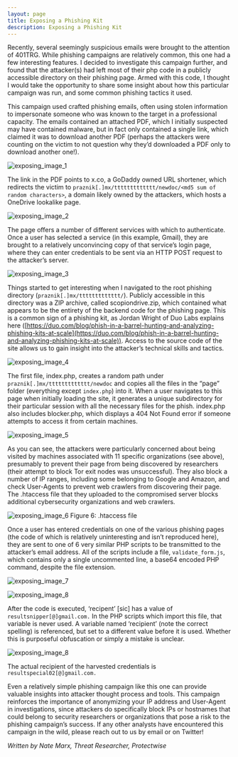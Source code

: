 ```yaml
---
layout: page
title: Exposing a Phishing Kit
description: Exposing a Phishing Kit
---
```


Recently, several seemingly suspicious emails were brought to the attention of 401TRG. While phishing campaigns are relatively common, this one had a few interesting features. I decided to investigate this campaign further, and found that the attacker(s) had left most of their php code in a publicly accessible directory on their phishing page. Armed with this code, I thought I would take the opportunity to share some insight about how this particular campaign was run, and some common phishing tactics it used. 

This campaign used crafted phishing emails, often using stolen information to impersonate someone who was known to the target in a professional capacity. The emails contained an attached PDF, which I initially suspected may have contained malware, but in fact only contained a single link, which claimed it was to download another PDF (perhaps the attackers were counting on the victim to not question why they’d downloaded a PDF only to download another one!). 

![exposing_image_1](images/exposing_image_1.png)
  
The link in the PDF points to x.co, a GoDaddy owned URL shortener, which redirects the victim to `praznik[.]mx/ttttttttttttt/newdoc/<md5 sum of random characters>`, a domain likely owned by the attackers, which hosts a OneDrive lookalike page. 

![exposing_image_2](images/exposing_image_2.png)

The page offers a number of different services with which to authenticate. Once a user has selected a service (in this example, Gmail), they are brought to a relatively unconvincing copy of that service’s login page, where they can enter credentials to be sent via an HTTP POST request to the attacker’s server. 

![exposing_image_3](images/exposing_image_3.png)

Things started to get interesting when I navigated to the root phishing directory (`praznik[.]mx/ttttttttttttt/`). Publicly accessible in this directory was a ZIP archive, called scopiondrive.zip, which contained what appears to be the entirety of the backend code for the phishing page. This is a common sign of a phishing kit, as Jordan Wright of Duo Labs explains here ([https://duo.com/blog/phish-in-a-barrel-hunting-and-analyzing-phishing-kits-at-scale](https://duo.com/blog/phish-in-a-barrel-hunting-and-analyzing-phishing-kits-at-scale)). Access to the source code of the site allows us to gain insight into the attacker’s technical skills and tactics. 

![exposing_image_4](images/exposing_image_4.png)

The first file, index.php, creates a random path under `praznik[.]mx/ttttttttttttt/newdoc` and copies all the files in the “page” folder (everything except `index.php`) into it. When a user navigates to this page when initially loading the site, it generates a unique subdirectory for their particular session with all the necessary files for the phish. index.php also includes blocker.php, which displays a 404 Not Found error if someone attempts to access it from certain machines. 

![exposing_image_5](images/exposing_image_5.png)

As you can see, the attackers were particularly concerned about being visited by machines associated with 11 specific organizations (see above), presumably to prevent their page from being discovered by researchers (their attempt to block Tor exit nodes was unsuccessful). They also block a number of IP ranges, including some belonging to Google and Amazon, and check User-Agents to prevent web crawlers from discovering their page. The .htaccess file that they uploaded to the compromised server blocks additional cybersecurity organizations and web crawlers.

![exposing_image_6](images/exposing_image_6.png)
Figure 6: .htaccess file

Once a user has entered credentials on one of the various phishing pages (the code of which is relatively uninteresting and isn’t reproduced here), they are sent to one of 6 very similar PHP scripts to be transmitted to the attacker’s email address. All of the scripts include a file, `validate_form.js`, which contains only a single uncommented line, a base64 encoded PHP command, despite the file extension.

![exposing_image_7](images/exposing_image_7.png)
  
![exposing_image_8](images/exposing_image_8.png)
  
After the code is executed, ‘recipent’ [sic] has a value of `resultsnipper[@]gmail.com.` In the PHP scripts which import this file, that variable is never used. A variable named ‘recipient’ (note the correct spelling) is referenced, but set to a different value before it is used. Whether this is purposeful obfuscation or simply a mistake is unclear.

![exposing_image_8](images/exposing_image_9.png)

The actual recipient of the harvested credentials is `resultspecial02[@]gmail.com.` 

Even a relatively simple phishing campaign like this one can provide valuable insights into attacker thought process and tools. This campaign reinforces the importance of anonymizing your IP address and User-Agent in investigations, since attackers do specifically block IPs or hostnames that could belong to security researchers or organizations that pose a risk to the phishing campaign’s success. If any other analysts have encountered this campaign in the wild, please reach out to us by email or on Twitter! 

*Written by Nate Marx, Threat Researcher, Protectwise*
